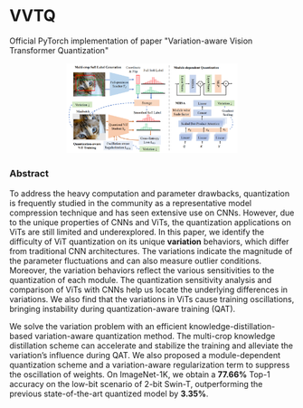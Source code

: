 # VVTQ
Official PyTorch implementation of paper "Variation-aware Vision Transformer Quantization"

<div align=center>
<img width=60% src="VVTQ.png"/>
</div>

### Abstract

To address the heavy computation and parameter drawbacks, quantization is frequently studied in the community as a representative model compression technique and has seen extensive use on CNNs. However, due to the unique properties of CNNs and ViTs, the quantization applications on ViTs are still limited and
underexplored. In this paper, we identify the difficulty of ViT quantization on its unique **variation** behaviors, which differ from traditional CNN architectures. The variations indicate the magnitude of the parameter fluctuations and can also measure outlier conditions. Moreover, the variation behaviors reflect the various sensitivities to the quantization of each module. The quantization sensitivity analysis and comparison of ViTs with CNNs help us locate the underlying differences in variations. We also find that the variations in ViTs
cause training oscillations, bringing instability during quantization-aware training (QAT).

We solve the variation problem with an efficient knowledge-distillation-based variation-aware quantization method. The multi-crop knowledge distillation scheme can accelerate and stabilize the training and alleviate the variation’s influence during QAT. We also proposed a module-dependent quantization scheme and a variation-aware regularization term to suppress the oscillation of weights. On ImageNet-1K, we obtain a **77.66%** Top-1 accuracy on the low-bit scenario of 2-bit Swin-T, outperforming the previous state-of-the-art quantized model by **3.35%**. 
